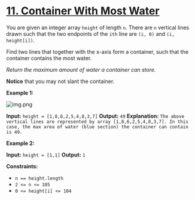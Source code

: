 # [11. Container With Most Water](https://leetcode.com/problems/container-with-most-water/)

You are given an integer array `height` of length `n`.
There are `n` vertical lines drawn such that the two endpoints of the `ith` line are `(i, 0)` and `(i, height[i])`.

Find two lines that together with the x-axis form a container, such that the container contains the most water.

_Return the maximum amount of water a container can store._

**Notice** that you may not slant the container.


**Example 1:**

![img.png](res/img.png)

**Input:** `height = [1,8,6,2,5,4,8,3,7]`
**Output:** `49`
**Explanation:** `The above vertical lines are represented by array [1,8,6,2,5,4,8,3,7]. In this case, the max area of water (blue section) the container can contain is 49.`



**Example 2:**

**Input:** `height = [1,1]`
**Output:** `1`


**Constraints:**

* `n == height.length`
* `2 <= n <= 105`
* `0 <= height[i] <= 104`